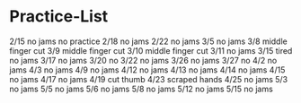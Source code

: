 # Practice-List

2/15 no jams no practice
2/18 no jams
2/22 no jams
3/5 no jams
3/8 middle finger cut
3/9 middle finger cut
3/10 middle finger cut
3/11 no jams 
3/15 tired no jams 
3/17 no jams
3/20 no 
3/22 no jams
3/26 no jams
3/27 no 
4/2 no jams
4/3 no jams
4/9 no jams
4/12 no jams
4/13 no jams
4/14 no jams
4/15 no jams
4/17 no jams
4/19 cut thumb 
4/23 scraped hands
4/25 no jams
5/3 no jams
5/5 no jams
5/6 no jams
5/8 no jams
5/12 no jams
5/15 no jams
